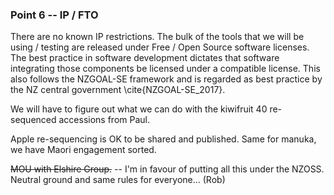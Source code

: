 ### Point 6 -- IP / FTO

There are no known IP restrictions. The bulk of the tools that we will be using / testing are released under Free / Open Source software licenses. The best practice in software development dictates that software integrating those components be licensed under a compatible license. This also follows the NZGOAL-SE framework and is regarded as best practice by the NZ central government \cite{NZGOAL-SE_2017}.

We will have to figure out what we can do with the kiwifruit 40 re-sequenced accessions from Paul. 

Apple re-sequencing is OK to be shared and published. Same for manuka, we have Maori engagement sorted.

~~MOU with Elshire Group.~~ -- I'm in favour of putting all this under the NZOSS. Neutral ground and same rules for everyone... (Rob)
